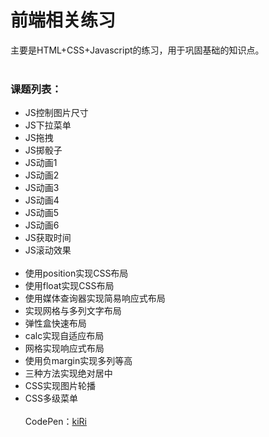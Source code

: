 前端相关练习
===
主要是HTML+CSS+Javascript的练习，用于巩固基础的知识点。
<br><br>
### 课题列表：
+ JS控制图片尺寸
+ JS下拉菜单
+ JS拖拽
+ JS掷骰子
+ JS动画1
+ JS动画2
+ JS动画3
+ JS动画4
+ JS动画5
+ JS动画6
+ JS获取时间
+ JS滚动效果
<br><br>
+ 使用position实现CSS布局
+ 使用float实现CSS布局
+ 使用媒体查询器实现简易响应式布局
+ 实现网格与多列文字布局
+ 弹性盒快速布局
+ calc实现自适应布局
+ 网格实现响应式布局
+ 使用负margin实现多列等高
+ 三种方法实现绝对居中
+ CSS实现图片轮播
+ CSS多级菜单
<br><br>
CodePen：<a target="_blank" href="http://codepen.io/kiRinoi/#">kiRi</a>
